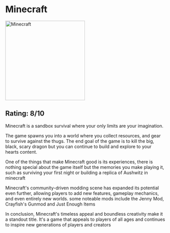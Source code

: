 </head>
<body>
  <h1>Minecraft</h1>
<img src="" alt="Minecraft" style="width:250px;height:250px;">
  <h2>Rating: 8/10</h2>
  <p>
Minecraft is a sandbox survival where your only limits are your imagination.  </p>
  <p>
    The game spawns you into a world where you collect resources, and gear to survive against the thugs. The end goal of the game is to kill the big, black, scary dragon but you can continue to build and explore to your hearts content.
  </p>
  <p>
    One of the things that make Minecraft good is its experiences, there is nothing special about the game itself but the memories you make playing it, such as surviving your first night or building a replica of Aushwitz in minecraft
  </p>
  <p>
Minecraft's community-driven modding scene has expanded its potential even further, allowing players to add new features, gameplay mechanics, and even entirely new worlds. some noteable mods include the Jenny Mod, Crayfish's Gunmod and Just Enough Items</p>
  <p>
    In conclusion, Minecraft's timeless appeal and boundless creativity make it a standout title. It's a game that appeals to players of all ages and continues to inspire new generations of players and creators
  </p>
</body>
</html>
